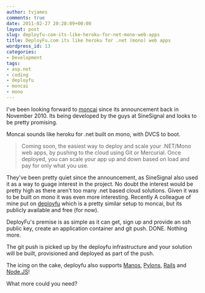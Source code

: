 ```yaml
---
author: tvjames
comments: true
date: 2011-02-27 20:28:09+00:00
layout: post
slug: deployfu-com-its-like-heroku-for-net-mono-web-apps
title: DeployFu.com its like heroku for .net (mono) web apps
wordpress_id: 13
categories:
- Development
tags:
- asp.net
- coding
- deployfu
- moncai
- mono
---
```


I've been looking forward to [moncai](http://www.moncai.com/) since its announcement back in November 2010. Its being developed by the guys at SineSignal and looks to be pretty promising.

Moncai sounds like heroku for .net built on mono, with DVCS to boot.

> Coming soon, the easiest way to deploy and scale your .NET/Mono web apps, by pushing to the cloud using Git or Mercurial. Once deployed, you can scale your app up and down based on load and pay for only what you use.

They've been pretty quiet since the announcement, as SineSignal also used it as a way to guage interest in the project. No doubt the interest would be pretty high as there aren't too many .net based cloud solutions. Given it was to be built on mono it was even more interesting.
Recently A colleague of mine put on [deployfu](http://www.deployfu.com/) which is a pretty similar setup to moncai, but its publicly available and free (for now).

DeployFu's premise is as simple as it can get, sign up and provide an ssh public key, create an application container and git push. DONE. Nothing more.

The git push is picked up by the deployfu infrastructure and your solution will be built, provisioned and deployed as part of the push.

The icing on the cake, deployfu also supports [Manos](https://github.com/jacksonh/manos), [Pylons](http://pylonshq.com/), [Rails](http://rubyonrails.org/) and [Node.JS](http://nodejs.org/)!

What more could you need?

